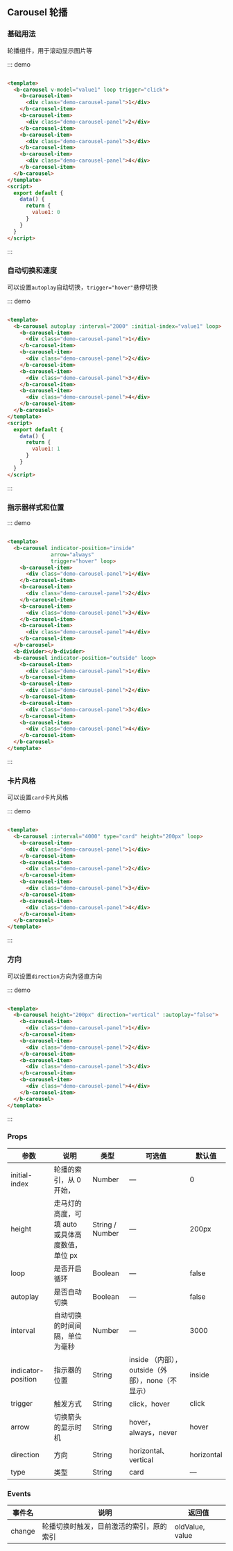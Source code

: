 ## Carousel 轮播

### 基础用法

轮播组件，用于滚动显示图片等

::: demo

```html

<template>
  <b-carousel v-model="value1" loop trigger="click">
    <b-carousel-item>
      <div class="demo-carousel-panel">1</div>
    </b-carousel-item>
    <b-carousel-item>
      <div class="demo-carousel-panel">2</div>
    </b-carousel-item>
    <b-carousel-item>
      <div class="demo-carousel-panel">3</div>
    </b-carousel-item>
    <b-carousel-item>
      <div class="demo-carousel-panel">4</div>
    </b-carousel-item>
  </b-carousel>
</template>
<script>
  export default {
    data() {
      return {
        value1: 0
      }
    }
  }
</script>
```

:::

### 自动切换和速度

可以设置`autoplay`自动切换，`trigger="hover"`悬停切换

::: demo

```html

<template>
  <b-carousel autoplay :interval="2000" :initial-index="value1" loop>
    <b-carousel-item>
      <div class="demo-carousel-panel">1</div>
    </b-carousel-item>
    <b-carousel-item>
      <div class="demo-carousel-panel">2</div>
    </b-carousel-item>
    <b-carousel-item>
      <div class="demo-carousel-panel">3</div>
    </b-carousel-item>
    <b-carousel-item>
      <div class="demo-carousel-panel">4</div>
    </b-carousel-item>
  </b-carousel>
</template>
<script>
  export default {
    data() {
      return {
        value1: 1
      }
    }
  }
</script>
```

:::

### 指示器样式和位置

::: demo

```html

<template>
  <b-carousel indicator-position="inside"
              arrow="always"
              trigger="hover" loop>
    <b-carousel-item>
      <div class="demo-carousel-panel">1</div>
    </b-carousel-item>
    <b-carousel-item>
      <div class="demo-carousel-panel">2</div>
    </b-carousel-item>
    <b-carousel-item>
      <div class="demo-carousel-panel">3</div>
    </b-carousel-item>
    <b-carousel-item>
      <div class="demo-carousel-panel">4</div>
    </b-carousel-item>
  </b-carousel>
  <b-divider></b-divider>
  <b-carousel indicator-position="outside" loop>
    <b-carousel-item>
      <div class="demo-carousel-panel">1</div>
    </b-carousel-item>
    <b-carousel-item>
      <div class="demo-carousel-panel">2</div>
    </b-carousel-item>
    <b-carousel-item>
      <div class="demo-carousel-panel">3</div>
    </b-carousel-item>
    <b-carousel-item>
      <div class="demo-carousel-panel">4</div>
    </b-carousel-item>
  </b-carousel>
</template>
```

:::

### 卡片风格

可以设置`card`卡片风格

::: demo

```html

<template>
  <b-carousel :interval="4000" type="card" height="200px" loop>
    <b-carousel-item>
      <div class="demo-carousel-panel">1</div>
    </b-carousel-item>
    <b-carousel-item>
      <div class="demo-carousel-panel">2</div>
    </b-carousel-item>
    <b-carousel-item>
      <div class="demo-carousel-panel">3</div>
    </b-carousel-item>
    <b-carousel-item>
      <div class="demo-carousel-panel">4</div>
    </b-carousel-item>
  </b-carousel>
</template>
```

:::

### 方向

可以设置`direction`方向为竖直方向

::: demo

```html

<template>
  <b-carousel height="200px" direction="vertical" :autoplay="false">
    <b-carousel-item>
      <div class="demo-carousel-panel">1</div>
    </b-carousel-item>
    <b-carousel-item>
      <div class="demo-carousel-panel">2</div>
    </b-carousel-item>
    <b-carousel-item>
      <div class="demo-carousel-panel">3</div>
    </b-carousel-item>
    <b-carousel-item>
      <div class="demo-carousel-panel">4</div>
    </b-carousel-item>
  </b-carousel>
</template>
```

:::

### Props

| 参数      | 说明    | 类型      | 可选值       | 默认值   |
|---------- |-------- |---------- |-------------  |-------- |
| initial-index     | 轮播的索引，从 0 开始，  | Number  |  —   |   0  |
| height   | 走马灯的高度，可填 auto 或具体高度数值，单位 px   | String / Number  |  —   |   200px  |
| loop   | 是否开启循环   | Boolean |  —   |   false  |
| autoplay   | 是否自动切换   | Boolean |  —   |   false  |
| interval   | 自动切换的时间间隔，单位为毫秒   | Number |  —   |   3000  |
| indicator-position  | 指示器的位置   | String | inside （内部），outside（外部），none（不显示）  |   inside  |
| trigger | 触发方式   | String |  click，hover  |   click  |
| arrow | 切换箭头的显示时机   | String |  hover，always，never |   hover  |
| direction | 方向   | String |  horizontal、vertical  |   horizontal  |
| type |  类型   | String |  card  |    —   |

### Events

| 事件名      | 说明    | 返回值      |
|---------- |-------- |---------- |
| change    | 轮播切换时触发，目前激活的索引，原的索引   | oldValue, value  |
